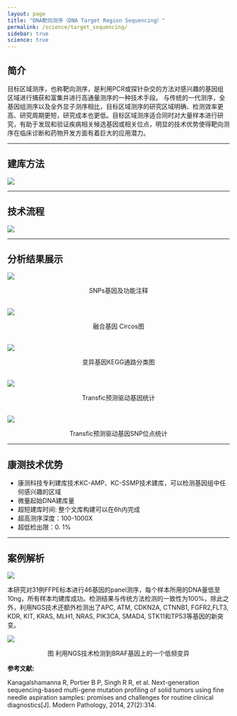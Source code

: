 ```yaml
---
layout: page
title: "DNA靶向测序（DNA Target Region Sequencing）"
permalink: /science/target_sequencing/
sidebar: true
science: true
---
```


## 简介

目标区域测序，也称靶向测序，是利用PCR或探针杂交的方法对感兴趣的基因组区域进行捕获和富集并进行高通量测序的一种技术手段。
与传统的一代测序，全基因组测序以及全外显子测序相比，目标区域测序的研究区域明确、检测效率更高、研究周期更短，研究成本也更低。目标区域测序适合同时对大量样本进行研究，有助于发现和验证疾病相关候选基因或相关位点，明显的技术优势使得靶向测序在临床诊断和药物开发方面有着巨大的应用潜力。

---

## 建库方法

<img class="fig30" src="/image/target_sequencing/new建库原理图-靶向测序.jpg">

---

## 技术流程

<img class="fig70" src="/image/target_sequencing/workflow.png">

---

## 分析结果展示

<img class="fig70" src="/image/target_sequencing/snp基因及功能注释结果.png">
<p style="text-align: center; ">SNPs基因及功能注释</p>
<br />

<img src="/image/target_sequencing/circos.png">
<p style="text-align: center; ">融合基因 Circos图</p>
<br />

<img src="/image/target_sequencing/kegg.png">
<p style="text-align: center; ">变异基因KEGG通路分类图</p>
<br />

<img src="/image/target_sequencing/Transfic.png">
<p style="text-align: center; ">Transfic预测驱动基因统计</p>
<br />

<img src="/image/target_sequencing/Transfic_SNP.png">
<p style="text-align: center; ">Transfic预测驱动基因SNP位点统计</p>

---

## 康测技术优势

* 康测科技专利建库技术KC-AMP、KC-SSMP技术建库，可以检测基因组中任何感兴趣的区域
* 微量起始DNA建库量
* 超短建库时间: 整个文库构建可以在6h内完成
* 超高测序深度：100-1000X
* 超低检出限：0. 1%

---

## 案例解析

<img src="/image/target_sequencing/目标区域测序文献.png">

本研究对31例FFPE标本进行46基因的panel测序，每个样本所用的DNA量低至10ng，所有样本均建库成功。检测结果与传统方法检测的一致性为100%，除此之外，利用NGS技术还额外检测出了APC, ATM, CDKN2A, CTNNB1, FGFR2,FLT3, KDR, KIT, KRAS, MLH1, NRAS, PIK3CA, SMAD4, STK11和TP53等基因的新突变。

<img src="/image/target_sequencing/target-seq-2.png">

<p style="text-align: center; ">图 利用NGS技术检测到BRAF基因上的一个低频变异</p>


<div><strong>参考文献:</strong></div>

Kanagalshamanna R, Portier B P, Singh R R, et al. Next-generation sequencing-based multi-gene mutation profiling of solid tumors using fine needle aspiration samples: promises and challenges for routine clinical diagnostics[J]. Modern Pathology, 2014, 27(2):314.

